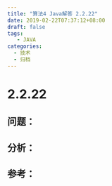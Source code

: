 ```yaml
---
title: "算法4 Java解答 2.2.22"
date: 2019-02-22T07:37:12+08:00
draft: false
tags:
   - JAVA
categories:
  - 技术
  - 归档
---
```



# 2.2.22

## 问题：


## 分析：


## 参考：


